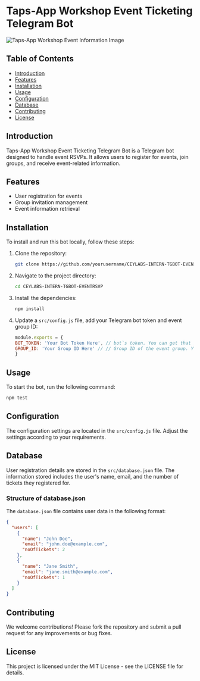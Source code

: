 # Taps-App Workshop Event Ticketing Telegram Bot


![Taps-App Workshop Event Information Image](https://i.imgur.com/qt8Sjsb.png "Taps-App Workshop Event Information Image")


## Table of Contents

- [Introduction](#introduction)
- [Features](#features)
- [Installation](#installation)
- [Usage](#usage)
- [Configuration](#configuration)
- [Database](#database)
- [Contributing](#contributing)
- [License](#license)

## Introduction

Taps-App Workshop Event Ticketing Telegram Bot is a Telegram bot designed to handle event RSVPs. It allows users to register for events, join groups, and receive event-related information.

## Features

- User registration for events
- Group invitation management
- Event information retrieval

## Installation

To install and run this bot locally, follow these steps:

1. Clone the repository:

    ```sh
    git clone https://github.com/yourusername/CEYLABS-INTERN-TGBOT-EVENTRSVP.git
    ```

2. Navigate to the project directory:

    ```sh
    cd CEYLABS-INTERN-TGBOT-EVENTRSVP
    ```

3. Install the dependencies:

    ```sh
    npm install
    ```

4. Update a `src/config.js` file, add your Telegram bot token and event group ID:

    ```js
    module.exports = {
    BOT_TOKEN: 'Your Bot Token Here', // bot`s token. You can get that in @BotFather
    GROUP_ID: 'Your Group ID Here' // // Group ID of the event group. You can get it using the /grpid command after adding the bot to the group.
    }

## Usage

To start the bot, run the following command:

```sh
npm test
```

## Configuration

The configuration settings are located in the ```src/config.js``` file. Adjust the settings according to your requirements.

## Database
User registration details are stored in the ```src/database.json``` file. The information stored includes the user's name, email, and the number of tickets they registered for.

### Structure of database.json
The ```database.json``` file contains user data in the following format:

```json
{
  "users": [
    {
      "name": "John Doe",
      "email": "john.doe@example.com",
      "noOfTickets": 2
    },
    {
      "name": "Jane Smith",
      "email": "jane.smith@example.com",
      "noOfTickets": 1
    }
  ]
}
```

## Contributing

We welcome contributions! Please fork the repository and submit a pull request for any improvements or bug fixes.

## License

This project is licensed under the MIT License - see the LICENSE file for details.
